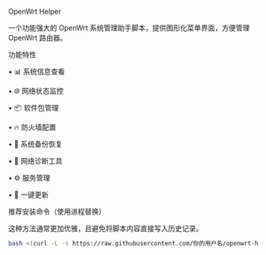 OpenWrt Helper

一个功能强大的 OpenWrt 系统管理助手脚本，提供图形化菜单界面，方便管理 OpenWrt 路由器。

功能特性

• 📊 系统信息查看

• 🌐 网络状态监控

• 📦 软件包管理

• 🔥 防火墙配置

• 💾 系统备份恢复

• 🚀 网络诊断工具

• ⚙️ 服务管理

• 🔄 一键更新

推荐安装命令（使用进程替换）

这种方法通常更加优雅，且避免将脚本内容直接写入历史记录。
```bash
bash <(curl -L -s https://raw.githubusercontent.com/你的用户名/openwrt-helper/main/openwrt-helper.sh)
```

